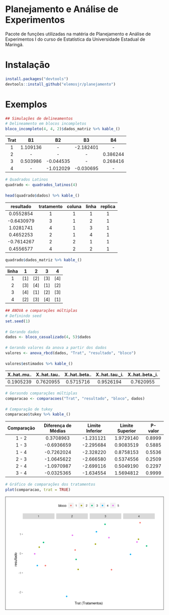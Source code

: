 
# Planejamento e Análise de Experimentos

Pacote de funções utilizadas na matéria de Planejamento e Análise de
Experimentos I do curso de Estatística da Universidade Estadual de
Maringá.

# Instalação

``` r
install.packages("devtools")
devtools::install_github("elemosjr/planejamento")
```

# Exemplos

``` r
## Simulações de delineamentos
# Delineamento em blocos incompletos
bloco_incompleto(4, 4, 2)$dados_matriz %>% kable_()
```

| Trat |    B1    |    B2     |    B3     |    B4    |
|:----:|:--------:|:---------:|:---------:|:--------:|
|  1   | 1.109136 |    \-     | -2.182401 |    \-    |
|  2   |    \-    |    \-     |    \-     | 0.386244 |
|  3   | 0.503986 | -0.044535 |    \-     | 0.268416 |
|  4   |    \-    | -1.012029 | -0.030695 |    \-    |

``` r
# Quadrados Latinos
quadrado <- quadrados_latinos(4)

head(quadrado$dados) %>% kable_()
```

| resultado  | tratamento | coluna | linha | replica |
|:----------:|:----------:|:------:|:-----:|:-------:|
| 0.0552854  |     1      |   1    |   1   |    1    |
| -0.6430979 |     3      |   1    |   2   |    1    |
| 1.0281741  |     4      |   1    |   3   |    1    |
| 0.4652253  |     2      |   1    |   4   |    1    |
| -0.7614267 |     2      |   2    |   1   |    1    |
| 0.4556577  |     4      |   2    |   2   |    1    |

``` r
quadrado$dados_matriz %>% kable_() 
```

| linha |   1   |   2   |   3   |   4   |
|:-----:|:-----:|:-----:|:-----:|:-----:|
|   1   | \[1\] | \[2\] | \[3\] | \[4\] |
|   2   | \[3\] | \[4\] | \[1\] | \[2\] |
|   3   | \[4\] | \[1\] | \[2\] | \[3\] |
|   4   | \[2\] | \[3\] | \[4\] | \[1\] |

``` r
## ANOVA e comparações múltiplas
# Definindo seed
set.seed(1)
 
# Gerando dados
dados <- bloco_casualizado(4, 5)$dados

# Gerando valores da anova a partir dos dados
valores <- anova_rbcd(dados, "Trat", "resultado", "bloco")

valores$estimados %>% kable_()
```

| X..hat..mu.. | X..hat..tau.. | X..hat..beta.. | X..hat..tau.\_i. | X..hat..beta.\_i. |
|:------------:|:-------------:|:--------------:|:----------------:|:-----------------:|
|  0.1905239   |   0.7620955   |   0.5715716    |    0.9526194     |     0.7620955     |

``` r
# Gerasndo comparações múltiplas 
comparacao <- comparacoes("Trat", "resultado", "bloco", dados)

# Comparação de tukey
comparacao$tukey %>% kable_()
```

| Comparação | Diferença de Médias | Limite Inferior | Limite Superior | P-valor |
|:----------:|:-------------------:|:---------------:|:---------------:|:-------:|
|   1 - 2    |      0.3708963      |    -1.231121    |    1.9729140    | 0.8999  |
|   1 - 3    |     -0.6936659      |    -2.295684    |    0.9083519    | 0.5885  |
|   1 - 4    |     -0.7262024      |    -2.328220    |    0.8758153    | 0.5536  |
|   2 - 3    |     -1.0645622      |    -2.666580    |    0.5374556    | 0.2509  |
|   2 - 4    |     -1.0970987      |    -2.699116    |    0.5049190    | 0.2297  |
|   3 - 4    |     -0.0325365      |    -1.634554    |    1.5694812    | 0.9999  |

``` r
# Gráfico de comparações dos tratamentos
plot(comparacao, trat = TRUE)
```

![](README_files/figure-gfm/exemplo-1.png)<!-- -->

<!--
# To Do

- [x] Pkgdown
- [x] README
- [x] Adicionar exemplos de cada funcao
-->

